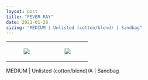 ```yaml
---
layout: post
title: "FEVER RAY"
date: 2021-01-28
sizing: "MEDIUM | Unlisted (cotton/blend) | Sandbag"
---
```




<table style="width:100%;"><tr><td style="vertical-align:top;">
      <figure class="tmblr-full" data-orig-height="2048" data-orig-width="1365" data-orig-src="https://concertshirts.netlify.app/shirts/0322/0322-01.jpg"><img src="https://64.media.tumblr.com/2d17b3109bc87c5720a45134bd4abf34/402cb179f6c05410-d0/s540x810/d13f32f91a9a5f7abc3ca41550cad1823c34e368.jpg" data-orig-height="2048" data-orig-width="1365" data-orig-src="https://concertshirts.netlify.app/shirts/0322/0322-01.jpg"/></figure></td>
    <td style="vertical-align:top;">
      <figure class="tmblr-full" data-orig-height="2048" data-orig-width="1365" data-orig-src="https://concertshirts.netlify.app/shirts/0322/0322-02.jpg"><img src="https://64.media.tumblr.com/4d83d7ee1de3083208b4d1c4e37c5d05/402cb179f6c05410-52/s540x810/214d4a8ae7ae5296a922370a475049e390baf6ff.jpg" data-orig-height="2048" data-orig-width="1365" data-orig-src="https://concertshirts.netlify.app/shirts/0322/0322-02.jpg"/></figure></td>
  </tr></table><p>
  MEDIUM | Unlisted (cotton/blend)/A | Sandbag
</p>
